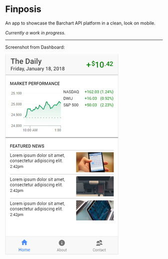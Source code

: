 # Finposis

An app to showcase the Barchart API platform in a clean, look on mobile.

*Currently a work in progress.*

---

Screenshot from Dashboard:

![Screenshot of dashboard](docs/img/indev-screenshot.png)